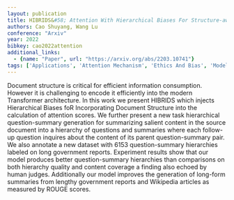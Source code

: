 ```yaml
---
layout: publication
title: HIBRIDS&#58; Attention With Hierarchical Biases For Structure-aware Long Document Summarization
authors: Cao Shuyang, Wang Lu
conference: "Arxiv"
year: 2022
bibkey: cao2022attention
additional_links:
  - {name: "Paper", url: "https://arxiv.org/abs/2203.10741"}
tags: ['Applications', 'Attention Mechanism', 'Ethics And Bias', 'Model Architecture', 'Pretraining Methods', 'RAG', 'Transformer']
---
```

Document structure is critical for efficient information consumption. However it is challenging to encode it efficiently into the modern Transformer architecture. In this work we present HIBRIDS which injects Hierarchical Biases foR Incorporating Document Structure into the calculation of attention scores. We further present a new task hierarchical question-summary generation for summarizing salient content in the source document into a hierarchy of questions and summaries where each follow-up question inquires about the content of its parent question-summary pair. We also annotate a new dataset with 6153 question-summary hierarchies labeled on long government reports. Experiment results show that our model produces better question-summary hierarchies than comparisons on both hierarchy quality and content coverage a finding also echoed by human judges. Additionally our model improves the generation of long-form summaries from lengthy government reports and Wikipedia articles as measured by ROUGE scores.
